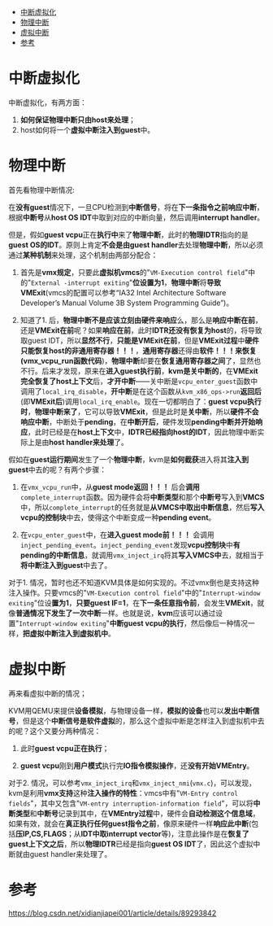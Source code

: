 <!-- @import "[TOC]" {cmd="toc" depthFrom=1 depthTo=6 orderedList=false} -->

<!-- code_chunk_output -->

- [中断虚拟化](#中断虚拟化)
- [物理中断](#物理中断)
- [虚拟中断](#虚拟中断)
- [参考](#参考)

<!-- /code_chunk_output -->

# 中断虚拟化

中断虚拟化，有两方面：

1. **如何保证物理中断只由host来处理**；
2. host如何将一个**虚拟中断注入到guest**中。

# 物理中断

首先看物理中断情况:

在**没有guest**情况下，一旦CPU检测到**中断信号**，将在**下一条指令之前响应中断**，根据**中断号**从**host OS IDT**中取到对应的中断向量，然后调用**interrupt handler**。

但是，假如**guest vcpu**正在**执行中**来了**物理中断**，此时的**物理IDTR**指向的是**guest OS的IDT**。原则上肯定**不会是由guest handler**去处理**物理中断**，所以必须通过**某种机制**来处理，这个机制由两部分配合：

1. 首先是**vmx规定**，只要此**虚拟机vmcs**的"`VM-Execution control field`"中的"`External -interrupt exiting`"**位设置为1**，**物理中断**将**导致VMExit**(vmcs的配置可以参考“IA32 Intel Architecture Software Developer’s Manual Volume 3B System Programming Guide”)。

2. 知道了1. 后，**物理中断不是应该立刻由硬件来响应**么，那么是**响应中断在前**，还是**VMExit在前**呢？如果**响应在前**，此时**IDTR还没有恢复为host**的，将导致取guest IDT，所以**显然不行**，**只能是VMExit在前**，但是**VMExit过程**中**硬件只能恢复host的非通用寄存器！！！**，**通用寄存器**还得由**软件！！！来恢复(vmx_vcpu_run函数代码**)，**物理中断**却要在**恢复通用寄存器之间**了，显然也不行。后来才发现，原来在**进入guest执行前**，**kvm是关中断的**，在**VMExit完全恢复了host上下文**后，**才开中断**——关中断是`vcpu_enter_guest`函数中调用了`local_irq_disable`，**开中断**是在这个函数从`kvm_x86_ops->run`**返回后**(即**VMExit后**)调用`local_irq_enable`。现在一切都明白了：**guest vcpu执行时**，**物理中断来了**，它可以导致**VMExit**，但是此时是**关中断**，所以**硬件不会响应中断**，中断处于**pending**，在**中断开后**，硬件发现**pending中断并开始响应**，此时已经是在**host上下文**中，**IDTR已经指向host的IDT**，因此物理中断实际上是由**host handler来处理**了。

假如在**guest运行期间**发生了一个**物理中断**，kvm是**如何截获**进入将其**注入到guest**中去的呢？有两个步骤：

1. 在`vmx_vcpu_run`中，从**guest mode返回！！！** 后会**调用**`complete_interrupt`函数。因为硬件会将**中断类型**和那个**中断号**写入到**VMCS**中，所以`complete_interrupt`的任务就是**从VMCS中取出中断信息**，然后**写入vcpu的控制块**中去，使得这个中断变成一种**pending event**。

2. 在`vcpu_enter_guest`中，在**进入guest mode前！！！** 会调用`inject_pending_event`。`inject_pending_event`发现**vcpu控制块**中**有pending的中断信息**，就调用`vmx_inject_irq`将其**写入VMCS中**去，就相当于**将中断注入到guest**中去了。

对于1. 情况，暂时也还不知道KVM具体是如何实现的。不过vmx倒也是支持这种注入操作。只要vmcs的"`VM-Execution control field`"中的"`Interrupt-window exiting`"位设**置为1**，**只要guest IF=1**，在**下一条任意指令前**，会发生**VMExit**，就像**普通情况下发生了一次中断**一样。也就是说，**kvm**应该可以通过设置"`Interrupt-window exiting`"**中断guest vcpu的执行**，然后像后一种情况一样，**把虚拟中断注入到虚拟机中**。

# 虚拟中断

再来看虚拟中断的情况；

KVM用QEMU来提供**设备模拟**，与物理设备一样，**模拟的设备**也可以**发出中断信号**，但是这个**中断信号是软件虚拟**的，那么这个虚拟中断是怎样注入到虚拟机中去的呢？这个又要分两种情况：

1. 此时**guest vcpu正在执行**；

2. **guest vcpu**刚到**用户模式**执行完**IO指令模拟操作**，还**没有开始VMEntry**。

对于2. 情况，可以参考`vmx_inject_irq`和`vmx_inject_nmi`(`vmx.c`)，可以发现，kvm是利用**vmx支持**这种**注入操作的特性**：vmcs中有"`VM-Entry control fields`"，其中又包含"`VM-entry interruption-information field`"，可以将**中断类型**和**中断号**记录到其中，在**VMEntry过程**中，硬件会**自动检测这个信息域**，如果有效，就会在**真正执行任何guest指令之前**，像原来硬件一样**响应此中断**(包括**压IP,CS,FLAGS**；从**IDT中取interrupt vector**等)，注意此操作是在**恢复了guest上下文之后**，所以**物理IDTR**已经是指向**guest OS IDT**了，因此这个虚拟中断就由guest handler来处理了。

# 参考

https://blog.csdn.net/xidianjiapei001/article/details/89293842
